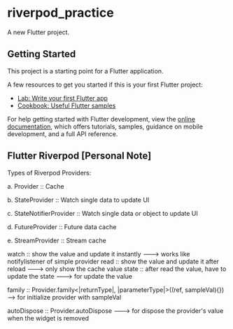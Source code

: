 # riverpod_practice

A new Flutter project.

## Getting Started

This project is a starting point for a Flutter application.

A few resources to get you started if this is your first Flutter project:

- [Lab: Write your first Flutter app](https://docs.flutter.dev/get-started/codelab)
- [Cookbook: Useful Flutter samples](https://docs.flutter.dev/cookbook)

For help getting started with Flutter development, view the
[online documentation](https://docs.flutter.dev/), which offers tutorials,
samples, guidance on mobile development, and a full API reference.



## Flutter Riverpod [Personal Note]

Types of Riverpod Providers:

a. Provider :: Cache

b. StateProvider :: Watch single data to update UI

c. StateNotifierProvider :: Watch single data or object to update UI

d. FutureProvider :: Future data cache

e. StreamProvider :: Stream cache


watch :: show the value and update it instantly ---> works like notifylistener of simple provider
read :: show the value and update it after reload ---> only show the cache value
state :: after read the value, have to update the state ---> for update the value


family :: Provider.family<|returnType|, |parameterType|>((ref, sampleVal){})  --> for initialize provider with sampleVal

autoDispose :: Provider.autoDispose  ---> for dispose the provider's value when the widget is removed

